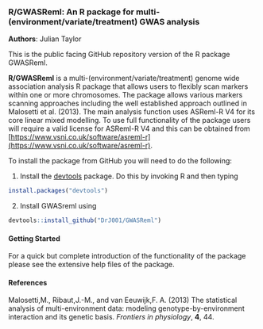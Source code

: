 
### R/GWASReml: An R package for multi-(environment/variate/treatment) GWAS analysis

**Authors**: Julian Taylor

This is the public facing GitHub repository version of the R package GWASReml.

**R/GWASReml** is a multi-(environment/variate/treatment) genome wide
association analysis R package that allows users to flexibly scan markers
within one or more chromosomes. The package allows various markers scanning
approaches including the well established approach outlined in Malosetti et
al. (2013). The main analysis function uses ASReml-R V4 for its core linear mixed modelling. To use full functionality of the package users will require a valid license for ASReml-R V4 and this can be obtained from [https://www.vsni.co.uk/software/asreml-r](https://www.vsni.co.uk/software/asreml-r). 

To install the package from GitHub you will need to do the following: 

1. Install the [devtools](https://cran.r-project.org/package=devtools) package. Do this by invoking R and then typing


```r
install.packages("devtools")
```

2. Install GWASreml using 


```r
devtools::install_github("DrJ001/GWASReml")
```

#### Getting Started

For a quick but complete introduction of the functionality of the package please
see the extensive help files of the package.

#### References

Malosetti,M., Ribaut,J.-M., and van Eeuwijk,F. A. (2013) The statistical analysis of multi-environment data: modeling genotype-by-environment interaction and its genetic basis. *Frontiers in physiology*, **4**, 44.

